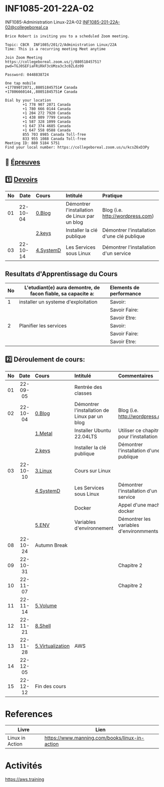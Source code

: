# INF1085-201-22A-02
INF1085-Administration Linux-22A-02  [INF1085-201-22A-02@collegeboreal.ca](INF1085-201-22A-02@collegeboreal.ca)

```
Brice Robert is inviting you to a scheduled Zoom meeting.

Topic: CBCR  INF1085/201/2/Administration Linux/22A
Time: This is a recurring meeting Meet anytime

Join Zoom Meeting
https://collegeboreal.zoom.us/j/88051845751?pwd=TGJ0SEFiaFRiRkF3cUMza3c3c0ZLdz09

Password: 0448838724

One tap mobile
+17789072071,,88051845751# Canada
+17806660144,,88051845751# Canada

Dial by your location
        +1 778 907 2071 Canada
        +1 780 666 0144 Canada
        +1 204 272 7920 Canada
        +1 438 809 7799 Canada
        +1 587 328 1099 Canada
        +1 647 374 4685 Canada
        +1 647 558 0588 Canada
        855 703 8985 Canada Toll-free
        833 955 1088 Canada Toll-free
Meeting ID: 880 5184 5751
Find your local number: https://collegeboreal.zoom.us/u/kcsZ6xD3Py
```

## :date: [Épreuves](.epreuves)

## :one: [Devoirs](Devoirs)

|No| Date   | Cours              | Intitulé                            |  Pratique                                                     |
|--|--------|:-------------------|:------------------------------------|:--------------------------------------------------------------|
|01|22-10-04| [0.Blog](./0.Blog) | Démontrer l'installation de Linux par un blog  | Blog (i.e. http://wordpress.com) |
|  |        | [2.keys](./2.keys/.scripts/Participation.md) | Installer la clé publique | Démontrer l'installation d'une clé publique |
|03|22-10-14| [4.SystemD](./4.SystemD/.scripts/Participation.md) | Les Services sous Linux | Démontrer l'installation d'un service |


## Resultats d'Apprentissage du Cours

|No|L'etudiant(e) aura demontre, de facon fiable, sa capacite a:      |          Elements de performance                               | 
|--|------------------------------------------------------------------|:---------------------------------------------------------------| 
| 1| installer un systeme d'exploitation                              | Savoir:                                                        | 
|  |                                                                  | Savoir Faire:                                                  | 
|  |                                                                  | Savoir Etre:                                                   | 
| 2| Planifier les services                                           | Savoir:                                                        | 
|  |                                                                  | Savoir Faire:                                                  | 
|  |                                                                  | Savoir Etre:                                                   | 

## :two: Déroulement de cours:

|No| Date   | Cours                                          | Intitulé                                |  Commentaires     |
|--|:------:|:-----------------------------------------------|:----------------------------------------|:------------------|
|01|22-09-05|                                                | Rentrée des classes                     |                   |
|02|22-10-04| [0.Blog](./0.Blog) | Démontrer l'installation de Linux par un blog  | Blog (i.e. http://wordpress.com) |
|  |        | [1.Metal](./1.Metal) | Installer Ubuntu 22.04LTS         | Utiliser ce chapitre pour l'installation |
|  |        | [2.keys](./2.keys) | Installer la clé publique | Démontrer l'installation d'une clé publique |
|03|22-10-10| [3.Linux](./3.Linux) | Cours sur Linux  | |
|  |        | [4.SystemD](./4.SystemD) | Les Services sous Linux | Démontrer l'installation d'un service |
|  |        |  | Docker   | Appel d'une machine docker |
|  |        | [5.ENV](./5.ENV) | Variables d'environnement | Démontrer les variables d'environmments |
|08|22-10-24| Autumn Break                                   |                                         |                   |
|09|22-10-31|          |                                      | Chapitre 2        |
|10|22-11-07|          |                                      | Chapitre 2        |
|11|22-11-14|[5.Volume](5.Volume)                              |                                         |                   |
|12|22-11-21|[8.Shell](8.Shell)                                                |                                         |                   |
|13|22-11-28|[5.Virtualization](./5.Virtualization)          | AWS                                     |                   |
|14|22-12-05|                                                |                                         |                   |
|15|22-12-12| Fin des cours                                  |                                         |                   |

# References

| Livre          | Lien                                          |
|----------------|-----------------------------------------------|
| Linux in Action| https://www.manning.com/books/linux-in-action |


# Activités

https://aws.training
